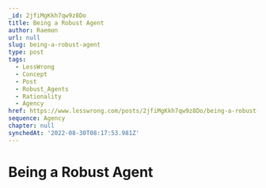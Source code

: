 ```yaml
---
_id: 2jfiMgKkh7qw9z8Do
title: Being a Robust Agent
author: Raemon
url: null
slug: being-a-robust-agent
type: post
tags:
  - LessWrong
  - Concept
  - Post
  - Robust_Agents
  - Rationality
  - Agency
href: https://www.lesswrong.com/posts/2jfiMgKkh7qw9z8Do/being-a-robust-agent
sequence: Agency
chapter: null
synchedAt: '2022-08-30T08:17:53.981Z'
---
```

# Being a Robust Agent

